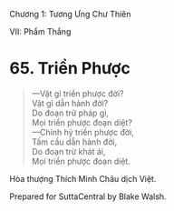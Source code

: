  

Chương 1: Tương Ưng Chư Thiên

VII: Phẩm Thắng

# 65\. Triền Phược

> —Vật gì triền phược đời?  
> Vật gì dẫn hành đời?  
> Do đoạn trừ pháp gì,  
> Mọi triền phược đoạn diệt?  
> —Chính hỷ triền phược đời,  
> Tầm cầu dẫn hành đời,  
> Do đoạn trừ khát ái,  
> Mọi triền phược đoạn diệt.

Hòa thượng Thích Minh Châu dịch Việt.

Prepared for SuttaCentral by Blake Walsh.